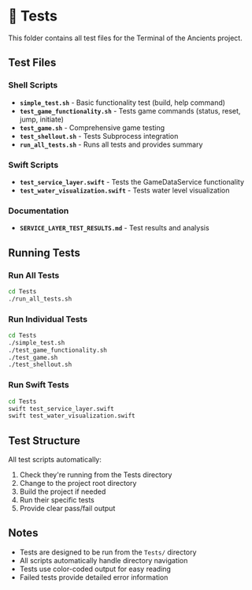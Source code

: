 # 🧪 Tests

This folder contains all test files for the Terminal of the Ancients project.

## Test Files

### Shell Scripts
- **`simple_test.sh`** - Basic functionality test (build, help command)
- **`test_game_functionality.sh`** - Tests game commands (status, reset, jump, initiate)
- **`test_game.sh`** - Comprehensive game testing
- **`test_shellout.sh`** - Tests Subprocess integration
- **`run_all_tests.sh`** - Runs all tests and provides summary

### Swift Scripts
- **`test_service_layer.swift`** - Tests the GameDataService functionality
- **`test_water_visualization.swift`** - Tests water level visualization

### Documentation
- **`SERVICE_LAYER_TEST_RESULTS.md`** - Test results and analysis

## Running Tests

### Run All Tests
```bash
cd Tests
./run_all_tests.sh
```

### Run Individual Tests
```bash
cd Tests
./simple_test.sh
./test_game_functionality.sh
./test_game.sh
./test_shellout.sh
```

### Run Swift Tests
```bash
cd Tests
swift test_service_layer.swift
swift test_water_visualization.swift
```

## Test Structure

All test scripts automatically:
1. Check they're running from the Tests directory
2. Change to the project root directory
3. Build the project if needed
4. Run their specific tests
5. Provide clear pass/fail output

## Notes

- Tests are designed to be run from the `Tests/` directory
- All scripts automatically handle directory navigation
- Tests use color-coded output for easy reading
- Failed tests provide detailed error information 